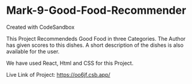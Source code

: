 # Mark-9-Good-Food-Recommender
Created with CodeSandbox

This Project Recommendeds Good Food in three Categories. The Author has given scores to this dishes. A short description of the dishes is also available for the user.

We have used React, Html and CSS for this Project.

Live Link of Project: https://oo6jf.csb.app/
